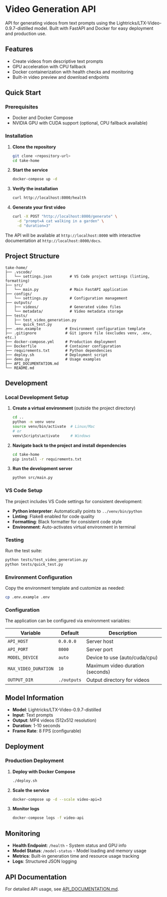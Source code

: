 # Video Generation API

API for generating videos from text prompts using the Lightricks/LTX-Video-0.9.7-distilled model. Built with FastAPI and Docker for easy deployment and production use.

## Features

- Create videos from descriptive text prompts
- GPU acceleration with CPU fallback
- Docker containerization with health checks and monitoring
- Built-in video preview and download endpoints

## Quick Start

### Prerequisites

- Docker and Docker Compose
- NVIDIA GPU with CUDA support (optional, CPU fallback available)

### Installation

1. **Clone the repository**
   ```bash
   git clone <repository-url>
   cd take-home
   ```

2. **Start the service**
   ```bash
   docker-compose up -d
   ```

3. **Verify the installation**
   ```bash
   curl http://localhost:8000/health
   ```

4. **Generate your first video**
   ```bash
   curl -X POST "http://localhost:8000/generate" \
     -d "prompt=A cat walking in a garden" \
     -d "duration=3"
   ```

The API will be available at `http://localhost:8000` with interactive documentation at `http://localhost:8000/docs`.

## Project Structure

```
take-home/
├── .vscode/
│   └── settings.json        # VS Code project settings (linting, formatting)
├── src/
│   └── main.py              # Main FastAPI application
├── configs/
│   └── settings.py          # Configuration management
├── outputs/
│   ├── videos/              # Generated video files
│   └── metadata/            # Video metadata storage
├── tests/
│   ├── test_video_generation.py
│   └── quick_test.py
├── .env.example           # Environment configuration template
├── .gitignore             # Git ignore file (excludes venv, .env, etc.)
├── docker-compose.yml     # Production deployment
├── Dockerfile             # Container configuration
├── requirements.txt       # Python dependencies
├── deploy.sh              # Deployment script
├── demo.py                # Usage examples
├── API_DOCUMENTATION.md   
└── README.md             
```

## Development

### Local Development Setup

1. **Create a virtual environment** (outside the project directory)
   ```bash
   cd .. 
   python -m venv venv
   source venv/bin/activate  # Linux/Mac
   # or
   venv\Scripts\activate     # Windows
   ```

2. **Navigate back to the project and install dependencies**
   ```bash
   cd take-home
   pip install -r requirements.txt
   ```

3. **Run the development server**
   ```bash
   python src/main.py
   ```

### VS Code Setup

The project includes VS Code settings for consistent development:
- **Python interpreter**: Automatically points to `../venv/bin/python`
- **Linting**: Flake8 enabled for code quality
- **Formatting**: Black formatter for consistent code style
- **Environment**: Auto-activates virtual environment in terminal

### Testing

Run the test suite:
```bash
python tests/test_video_generation.py
python tests/quick_test.py
```

### Environment Configuration

Copy the environment template and customize as needed:
```bash
cp .env.example .env
```

### Configuration

The application can be configured via environment variables:

| Variable | Default | Description |
|----------|---------|-------------|
| `API_HOST` | `0.0.0.0` | Server host |
| `API_PORT` | `8000` | Server port |
| `MODEL_DEVICE` | `auto` | Device to use (auto/cuda/cpu) |
| `MAX_VIDEO_DURATION` | `10` | Maximum video duration (seconds) |
| `OUTPUT_DIR` | `./outputs` | Output directory for videos |

## Model Information

- **Model**: Lightricks/LTX-Video-0.9.7-distilled
- **Input**: Text prompts
- **Output**: MP4 videos (512x512 resolution)
- **Duration**: 1-10 seconds
- **Frame Rate**: 8 FPS (configurable)

## Deployment

### Production Deployment

1. **Deploy with Docker Compose**
   ```bash
   ./deploy.sh
   ```

2. **Scale the service**
   ```bash
   docker-compose up -d --scale video-api=3
   ```

3. **Monitor logs**
   ```bash
   docker-compose logs -f video-api
   ```


## Monitoring 

- **Health Endpoint**: `/health` - System status and GPU info
- **Model Status**: `/model-status` - Model loading and memory usage
- **Metrics**: Built-in generation time and resource usage tracking
- **Logs**: Structured JSON logging


## API Documentation
For detailed API usage, see [API_DOCUMENTATION.md](./API_DOCUMENTATION.md).
